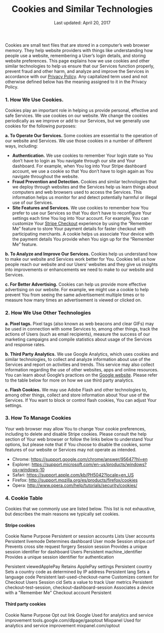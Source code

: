 <header>
<h1>Cookies and Similar Technologies</h1>
Last updated: April 20, 2017
</header>

<section>

Cookies are small text files that are stored in a computer’s web browser memory. They help website providers with things like understanding how people use a website, remembering a User’s login details, and storing website preferences. This page explains how we use cookies and other similar technologies to help us ensure that our Services function properly, prevent fraud and other harm, and analyze and improve the Services in accordance with our [Privacy Policy](https://stripe.com/privacy).  Any capitalized term used and not otherwise defined below has the meaning assigned to it in the Privacy Policy.

### 1. How We Use Cookies. 

Cookies play an important role in helping us provide personal, effective and safe Services. We use cookies on our website. We change the cookies periodically as we improve or add to our Services, but we generally use cookies for the following purposes:

**a. To Operate Our Services.** Some cookies are essential to the operation of our website and Services. We use those cookies in a number of different ways, including: 

* **Authentication.** We use cookies to remember Your login state so You don’t have to login as You navigate through our site and Your dashboard. For example, when You log into Your Stripe dashboard account, we use a cookie so that You don’t have to login again as You navigate throughout the website.  
* **Fraud Prevention and Detection.** Cookies and similar technologies that we deploy through websites and the Services help us learn things about computers and web browsers used to access the Services. This information helps us monitor for and detect potentially harmful or illegal use of our Services. 
* **Site Features and Services.** We use cookies to remember how You prefer to use our Services so that You don’t have to reconfigure Your settings each time You log into Your account. For example, You can customize Your [Stripe Checkout](https://stripe.com/checkout) experience by using the “Remember Me” feature to store Your payment details for faster checkout with participating merchants. A cookie helps us associate Your device with the payment details You provide when You sign up for the “Remember Me” feature.  

**b. To Analyze and Improve Our Services.** Cookies help us understand how to make our website and Services work better for You. Cookies tell us how people reach our website and our Users’ websites and they give us insights into improvements or enhancements we need to make to our website and Services. 

**c. For Better Advertising.** Cookies can help us provide more effective advertising on our website. For example, we might use a cookie to help prevent You from seeing the same advertisement multiple times or to measure how many times an advertisement is viewed or clicked on.

### 2. How We Use Other Technologies

**a. Pixel tags.**  Pixel tags (also known as web beacons and clear GIFs) may be used in connection with some Services to, among other things, track the actions of Users (such as email recipients), measure the success of our marketing campaigns and compile statistics about usage of the Services and response rates. 

**b.  Third Party Analytics.** We use Google Analytics, which uses cookies and similar technologies, to collect and analyze information about use of the Services and report on activities and trends.  This service may also collect information regarding the use of other websites, apps and online resources.  You can learn about Google’s practices on the [Google website](https://www.google.com/policies/privacy/partners/). Please refer to the table below for more on how we use third party analytics. 

**c. Flash Cookies.**  We may use Adobe Flash and other technologies to, among other things, collect and store information about Your use of the Services.  If You want to block or control flash cookies, You can adjust Your settings.

### 3. How To Manage Cookies 

Your web browser may allow You to change Your cookie preferences, including to delete and disable Stripe cookies. Please consult the help section of Your web browser or follow the links below to understand Your options, but please note that if You choose to disable the cookies, some features of our website or Services may not operate as intended. 

* Chrome: https://support.google.com/chrome/answer/95647?hl=en
* Explorer: https://support.microsoft.com/en-us/products/windows?os=windows-10
* Safari: https://support.apple.com/kb/PH5042?locale=en_US
* Firefox: http://support.mozilla.org/es/products/firefox/cookies
* Opera: http://www.opera.com/help/tutorials/security/cookies/


### 4. Cookie Table

Cookies that we commonly use are listed below. This list is not exhaustive, but describes the main reasons we typically set cookies. 

#### Stripe cookies

Cookie Name
Purpose
Persistent or session 
accounts
Lists User accounts 
Persistent
livemode
Determines dashboard User mode
Session 
stripe.csrf
Prevents cross site request forgery
Session
session
Provides a unique session identifier for dashboard Users
Persistent
machine_identifier
Provides a unique session identifier for authentication


Persistent 
viewedApplePay
Retains ApplePay settings
Persistent 
country
Sets a country code as determined by IP address
Persistent 
lang
Sets a language code
Persistent 
last-used-checkout-name
Customizes content for Checkout Users
Session
cid
Sets a value to track User metrics
Persistent
checkout-test-session, checkout-dashboard-session
Associates a device with a "Remember Me" Checkout account
Persistent 

#### Third party cookies

<table>
Cookie Name
Purpose
Opt out link
Google
Used for analytics and service improvement
tools.google.com/dlpage/gaoptout 
Mixpanel
Used for analytics and service improvement
mixpanel.com/optout
</table>

</section>
